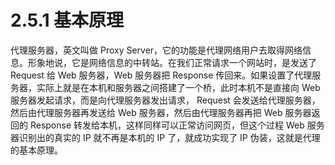 # 2.5.1 基本原理

代理服务器，英文叫做 Proxy Server，它的功能是代理网络用户去取得网络信息。形象地说，它是网络信息的中转站。在我们正常请求一个网站时，是发送了 Request 给 Web 服务器，Web 服务器把 Response 传回来。如果设置了代理服务器，实际上就是在本机和服务器之间搭建了一个桥，此时本机不是直接向 Web 服务器发起请求，而是向代理服务器发出请求， Request 会发送给代理服务器，然后由代理服务器再发送给 Web 服务器，然后由代理服务器再把 Web 服务器返回的 Response 转发给本机，这样同样可以正常访问网页，但这个过程 Web 服务器识别出的真实的 IP 就不再是本机的 IP 了，就成功实现了 IP 伪装，这就是代理的基本原理。

